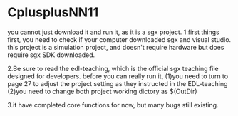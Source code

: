 # CplusplusNN11

you cannot just download it and run it, as it is a sgx project.
1.first things first, you need to check if your computer downloaded sgx and visual studio. this project is a simulation project, 
  and doesn't require hardware but does require sgx SDK downloaded.

2.Be sure to read the edl-teaching, which is the official sgx teaching file designed for developers. 
  before you can really run it,
  (1)you need to turn to page 27 to adjust the project setting as they instructed in the EDL-teaching
  (2)you need to change both project working dictory as $(OutDir)
  
3.it have completed core functions for now, but many bugs still existing.
